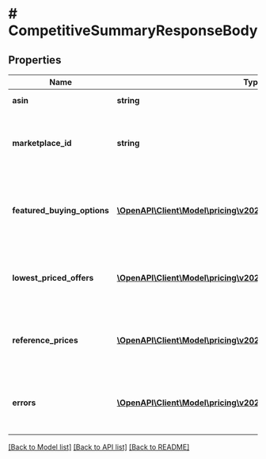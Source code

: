 # # CompetitiveSummaryResponseBody

## Properties

Name | Type | Description | Notes
------------ | ------------- | ------------- | -------------
**asin** | **string** | The ASIN of the item. |
**marketplace_id** | **string** | A marketplace identifier. Specifies the marketplace for which data is returned. |
**featured_buying_options** | [**\OpenAPI\Client\Model\pricing\v2022_05_01\FeaturedBuyingOption[]**](FeaturedBuyingOption.md) | A list of featured buying options for the specified ASIN &#x60;marketplaceId&#x60; combination. | [optional]
**lowest_priced_offers** | [**\OpenAPI\Client\Model\pricing\v2022_05_01\LowestPricedOffer[]**](LowestPricedOffer.md) | A list of lowest priced offers for the specified ASIN &#x60;marketplaceId&#x60; combination. | [optional]
**reference_prices** | [**\OpenAPI\Client\Model\pricing\v2022_05_01\ReferencePrice[]**](ReferencePrice.md) | A list of reference prices for the specified ASIN &#x60;marketplaceId&#x60; combination. | [optional]
**errors** | [**\OpenAPI\Client\Model\pricing\v2022_05_01\Error[]**](Error.md) | A list of error responses that are returned when a request is unsuccessful. | [optional]

[[Back to Model list]](../../README.md#models) [[Back to API list]](../../README.md#endpoints) [[Back to README]](../../README.md)
